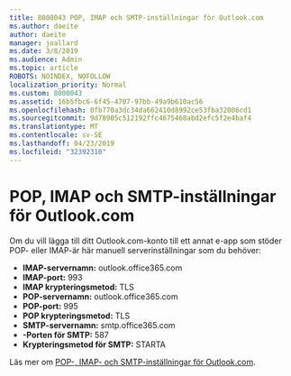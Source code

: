 ```yaml
---
title: 8000043 POP, IMAP och SMTP-inställningar för Outlook.com
ms.author: daeite
author: daeite
manager: joallard
ms.date: 3/8/2019
ms.audience: Admin
ms.topic: article
ROBOTS: NOINDEX, NOFOLLOW
localization_priority: Normal
ms.custom: 8000043
ms.assetid: 16b5fbc6-6f45-4707-97bb-49a9b610ac56
ms.openlocfilehash: 0fb770a3dc34da662410d8992ce53fba32006cd1
ms.sourcegitcommit: 9d78905c512192ffc4675468abd2efc5f2e4baf4
ms.translationtype: MT
ms.contentlocale: sv-SE
ms.lasthandoff: 04/23/2019
ms.locfileid: "32392310"
---
```

# <a name="pop-imap-and-smtp-settings-for-outlookcom"></a>POP, IMAP och SMTP-inställningar för Outlook.com

Om du vill lägga till ditt Outlook.com-konto till ett annat e-app som stöder POP- eller IMAP-är här manuell serverinställningar som du behöver:
  
- **IMAP-servernamn:** outlook.office365.com 
- **IMAP-port:** 993   
- **IMAP krypteringsmetod:** TLS   
- **POP-servernamn:** outlook.office365.com  
- **POP-port:** 995  
- **POP krypteringsmetod:** TLS  
- **SMTP-servernamn:** smtp.office365.com 
- **-Porten för SMTP:** 587 
- **Krypteringsmetod för SMTP:** STARTA 

Läs mer om [POP-, IMAP- och SMTP-inställningar för Outlook.com](https://go.microsoft.com/fwlink/p/?linkid=2001402&amp;clcid=0x409).